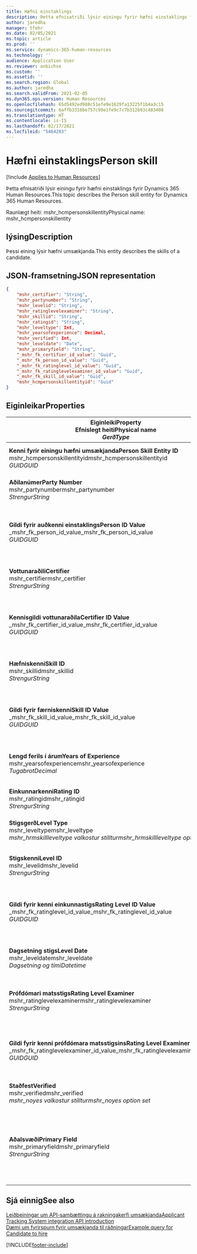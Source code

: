 ```yaml
---
title: Hæfni einstaklings
description: Þetta efnisatriði lýsir einingu fyrir hæfni einstaklings fyrir Dynamics 365 Human Resources.
author: jaredha
manager: tfehr
ms.date: 02/05/2021
ms.topic: article
ms.prod: ''
ms.service: dynamics-365-human-resources
ms.technology: ''
audience: Application User
ms.reviewer: anbichse
ms.custom: ''
ms.assetid: ''
ms.search.region: Global
ms.author: jaredha
ms.search.validFrom: 2021-02-05
ms.dyn365.ops.version: Human Resources
ms.openlocfilehash: 65d5492ed988c51efe9e1629fa13225f1b4a3c15
ms.sourcegitcommit: 6affb3316be757c99e1fe9c7c7b312b93c483408
ms.translationtype: HT
ms.contentlocale: is-IS
ms.lasthandoff: 02/17/2021
ms.locfileid: "5464203"
---
```

# <a name="person-skill"></a><span data-ttu-id="d7ed4-103">Hæfni einstaklings</span><span class="sxs-lookup"><span data-stu-id="d7ed4-103">Person skill</span></span>

[!include [Applies to Human Resources](../includes/applies-to-hr.md)]

<span data-ttu-id="d7ed4-104">Þetta efnisatriði lýsir einingu fyrir hæfni einstaklings fyrir Dynamics 365 Human Resources.</span><span class="sxs-lookup"><span data-stu-id="d7ed4-104">This topic describes the Person skill entity for Dynamics 365 Human Resources.</span></span>

<span data-ttu-id="d7ed4-105">Raunlægt heiti: mshr_hcmpersonskillentity</span><span class="sxs-lookup"><span data-stu-id="d7ed4-105">Physical name: mshr_hcmpersonskillentity</span></span>

## <a name="description"></a><span data-ttu-id="d7ed4-106">lýsing</span><span class="sxs-lookup"><span data-stu-id="d7ed4-106">Description</span></span>

<span data-ttu-id="d7ed4-107">Þessi eining lýsir hæfni umsækjanda.</span><span class="sxs-lookup"><span data-stu-id="d7ed4-107">This entity describes the skills of a candidate.</span></span>

## <a name="json-representation"></a><span data-ttu-id="d7ed4-108">JSON-framsetning</span><span class="sxs-lookup"><span data-stu-id="d7ed4-108">JSON representation</span></span>

```json
{
    "mshr_certifier": "String",
    "mshr_partynumber": "String",
    "mshr_levelid": "String",
    "mshr_ratinglevelexaminer": "String",
    "mshr_skillid": "String",
    "mshr_ratingid": "String",
    "mshr_leveltype": Int,
    "mshr_yearsofexperience": Decimal,
    "mshr_verified": Int,
    "mshr_leveldate": "Date",
    "mshr_primaryfield": "String",
    "_mshr_fk_certifier_id_value": "Guid",
    "_mshr_fk_person_id_value": "Guid",
    "_mshr_fk_ratinglevel_id_value": "Guid",
    "_mshr_fk_ratinglevelexaminer_id_value": "Guid",
    "_mshr_fk_skill_id_value": "Guid",
    "mshr_hcmpersonskillentityid": "Guid"
}
```

## <a name="properties"></a><span data-ttu-id="d7ed4-109">Eiginleikar</span><span class="sxs-lookup"><span data-stu-id="d7ed4-109">Properties</span></span>

| <span data-ttu-id="d7ed4-110">Eiginleiki</span><span class="sxs-lookup"><span data-stu-id="d7ed4-110">Property</span></span><br><span data-ttu-id="d7ed4-111">**Efnislegt heiti**</span><span class="sxs-lookup"><span data-stu-id="d7ed4-111">**Physical name**</span></span><br><span data-ttu-id="d7ed4-112">**_Gerð_**</span><span class="sxs-lookup"><span data-stu-id="d7ed4-112">**_Type_**</span></span> | <span data-ttu-id="d7ed4-113">Nota</span><span class="sxs-lookup"><span data-stu-id="d7ed4-113">Use</span></span> | <span data-ttu-id="d7ed4-114">lýsing</span><span class="sxs-lookup"><span data-stu-id="d7ed4-114">Description</span></span> |
| --- | --- | --- |
| <span data-ttu-id="d7ed4-115">**Kenni fyrir einingu hæfni umsækjanda**</span><span class="sxs-lookup"><span data-stu-id="d7ed4-115">**Person Skill Entity ID**</span></span><br><span data-ttu-id="d7ed4-116">mshr_hcmpersonskillentityid</span><span class="sxs-lookup"><span data-stu-id="d7ed4-116">mshr_hcmpersonskillentityid</span></span><br><span data-ttu-id="d7ed4-117">*GUID*</span><span class="sxs-lookup"><span data-stu-id="d7ed4-117">*GUID*</span></span> | <span data-ttu-id="d7ed4-118">Lesa eingöngu</span><span class="sxs-lookup"><span data-stu-id="d7ed4-118">Read-only</span></span><br><span data-ttu-id="d7ed4-119">Krafa</span><span class="sxs-lookup"><span data-stu-id="d7ed4-119">Required</span></span> | <span data-ttu-id="d7ed4-120">Kerfismyndað einkvæmt kenni fyrir færslueininguna.</span><span class="sxs-lookup"><span data-stu-id="d7ed4-120">System-generated unique identifier for the entity record.</span></span> |
| <span data-ttu-id="d7ed4-121">**Aðilanúmer**</span><span class="sxs-lookup"><span data-stu-id="d7ed4-121">**Party Number**</span></span><br><span data-ttu-id="d7ed4-122">mshr_partynumber</span><span class="sxs-lookup"><span data-stu-id="d7ed4-122">mshr_partynumber</span></span><br><span data-ttu-id="d7ed4-123">*Strengur*</span><span class="sxs-lookup"><span data-stu-id="d7ed4-123">*String*</span></span> | <span data-ttu-id="d7ed4-124">Lesa/skrifa</span><span class="sxs-lookup"><span data-stu-id="d7ed4-124">Read/write</span></span><br><span data-ttu-id="d7ed4-125">Krafa</span><span class="sxs-lookup"><span data-stu-id="d7ed4-125">Required</span></span> |   <span data-ttu-id="d7ed4-126">Kenni fyrir færslu tengds aðila (einstaklings).</span><span class="sxs-lookup"><span data-stu-id="d7ed4-126">The ID of the associated party (person) record.</span></span> |
| <span data-ttu-id="d7ed4-127">**Gildi fyrir auðkenni einstaklings**</span><span class="sxs-lookup"><span data-stu-id="d7ed4-127">**Person ID Value**</span></span><br><span data-ttu-id="d7ed4-128">_mshr_fk_person_id_value</span><span class="sxs-lookup"><span data-stu-id="d7ed4-128">_mshr_fk_person_id_value</span></span><br><span data-ttu-id="d7ed4-129">*GUID*</span><span class="sxs-lookup"><span data-stu-id="d7ed4-129">*GUID*</span></span> | <span data-ttu-id="d7ed4-130">Lesa eingöngu</span><span class="sxs-lookup"><span data-stu-id="d7ed4-130">Read-only</span></span><br><span data-ttu-id="d7ed4-131">Krafa</span><span class="sxs-lookup"><span data-stu-id="d7ed4-131">Required</span></span><br><span data-ttu-id="d7ed4-132">Framandlykill: mshr_dirpersonentityid of mshr_dirpersonentity</span><span class="sxs-lookup"><span data-stu-id="d7ed4-132">Foreign key: mshr_dirpersonentityid of mshr_dirpersonentity</span></span> | <span data-ttu-id="d7ed4-133">Kerfismynduð kenni fyrir færslueiningu aðila (einstaklings).</span><span class="sxs-lookup"><span data-stu-id="d7ed4-133">The system-generated identifier of the party (person) entity record.</span></span> |
| <span data-ttu-id="d7ed4-134">**Vottunaraðili**</span><span class="sxs-lookup"><span data-stu-id="d7ed4-134">**Certifier**</span></span><br><span data-ttu-id="d7ed4-135">mshr_certifier</span><span class="sxs-lookup"><span data-stu-id="d7ed4-135">mshr_certifier</span></span><br><span data-ttu-id="d7ed4-136">*Strengur*</span><span class="sxs-lookup"><span data-stu-id="d7ed4-136">*String*</span></span> | <span data-ttu-id="d7ed4-137">Lesa/skrifa</span><span class="sxs-lookup"><span data-stu-id="d7ed4-137">Read/write</span></span><br><span data-ttu-id="d7ed4-138">Valfrjálst</span><span class="sxs-lookup"><span data-stu-id="d7ed4-138">Optional</span></span> | <span data-ttu-id="d7ed4-139">Starfsmannanúmer starfsmannsins sem vottaði þessa hæfni.</span><span class="sxs-lookup"><span data-stu-id="d7ed4-139">The personnel number of the worker who certified this skill.</span></span> |
| <span data-ttu-id="d7ed4-140">**Kennisgildi vottunaraðila**</span><span class="sxs-lookup"><span data-stu-id="d7ed4-140">**Certifier ID Value**</span></span><br><span data-ttu-id="d7ed4-141">_mshr_fk_certifier_id_value</span><span class="sxs-lookup"><span data-stu-id="d7ed4-141">_mshr_fk_certifier_id_value</span></span><br><span data-ttu-id="d7ed4-142">*GUID*</span><span class="sxs-lookup"><span data-stu-id="d7ed4-142">*GUID*</span></span> | <span data-ttu-id="d7ed4-143">Lesa eingöngu</span><span class="sxs-lookup"><span data-stu-id="d7ed4-143">Read-only</span></span><br><span data-ttu-id="d7ed4-144">Valfrjálst</span><span class="sxs-lookup"><span data-stu-id="d7ed4-144">Optional</span></span><br><span data-ttu-id="d7ed4-145">Framandlykill: mshr_hcmworkerentityid of mshr_hcmworkerentity</span><span class="sxs-lookup"><span data-stu-id="d7ed4-145">Foreign key: mshr_hcmworkerentityid of mshr_hcmworkerentity</span></span> | <span data-ttu-id="d7ed4-146">Einkvæmt kerfismyndað kenni starfsmannaskráar fyrir starfsmanninn sem vottaði hæfnina.</span><span class="sxs-lookup"><span data-stu-id="d7ed4-146">System-generated unique identifier of the worker record for the worker who certified the skill.</span></span> |
| <span data-ttu-id="d7ed4-147">**Hæfniskenni**</span><span class="sxs-lookup"><span data-stu-id="d7ed4-147">**Skill ID**</span></span><br><span data-ttu-id="d7ed4-148">mshr_skillid</span><span class="sxs-lookup"><span data-stu-id="d7ed4-148">mshr_skillid</span></span><br><span data-ttu-id="d7ed4-149">*Strengur*</span><span class="sxs-lookup"><span data-stu-id="d7ed4-149">*String*</span></span> | <span data-ttu-id="d7ed4-150">Lesa/skrifa</span><span class="sxs-lookup"><span data-stu-id="d7ed4-150">Read/write</span></span><br><span data-ttu-id="d7ed4-151">Krafa</span><span class="sxs-lookup"><span data-stu-id="d7ed4-151">Required</span></span> | <span data-ttu-id="d7ed4-152">Kenni hæfninnar sem er skilgreind í Human Resources.</span><span class="sxs-lookup"><span data-stu-id="d7ed4-152">The identifier of the skill defined in Human Resources.</span></span> |
| <span data-ttu-id="d7ed4-153">**Gildi fyrir færniskenni**</span><span class="sxs-lookup"><span data-stu-id="d7ed4-153">**Skill ID Value**</span></span><br><span data-ttu-id="d7ed4-154">_mshr_fk_skill_id_value</span><span class="sxs-lookup"><span data-stu-id="d7ed4-154">_mshr_fk_skill_id_value</span></span><br><span data-ttu-id="d7ed4-155">*GUID*</span><span class="sxs-lookup"><span data-stu-id="d7ed4-155">*GUID*</span></span> | <span data-ttu-id="d7ed4-156">Lesa eingöngu</span><span class="sxs-lookup"><span data-stu-id="d7ed4-156">Read-only</span></span><br><span data-ttu-id="d7ed4-157">Krafa</span><span class="sxs-lookup"><span data-stu-id="d7ed4-157">Required</span></span><br><span data-ttu-id="d7ed4-158">Framandlykill: mshr_hcmskillentityid of mshr_hcmskillentity</span><span class="sxs-lookup"><span data-stu-id="d7ed4-158">Foreign key: mshr_hcmskillentityid of mshr_hcmskillentity</span></span> | <span data-ttu-id="d7ed4-159">Kerfismyndað kenni valinnar hæfni.</span><span class="sxs-lookup"><span data-stu-id="d7ed4-159">The system-generated identifier of the selected skill.</span></span> |
| <span data-ttu-id="d7ed4-160">**Lengd ferils í árum**</span><span class="sxs-lookup"><span data-stu-id="d7ed4-160">**Years of Experience**</span></span><br><span data-ttu-id="d7ed4-161">mshr_yearsofexperience</span><span class="sxs-lookup"><span data-stu-id="d7ed4-161">mshr_yearsofexperience</span></span><br><span data-ttu-id="d7ed4-162">*Tugabrot*</span><span class="sxs-lookup"><span data-stu-id="d7ed4-162">*Decimal*</span></span> | <span data-ttu-id="d7ed4-163">Lesa/skrifa</span><span class="sxs-lookup"><span data-stu-id="d7ed4-163">Read/write</span></span><br><span data-ttu-id="d7ed4-164">Valfrjálst</span><span class="sxs-lookup"><span data-stu-id="d7ed4-164">Optional</span></span> | <span data-ttu-id="d7ed4-165">Reynsla í árum sem umsækjandi hefur í þessari hæfni.</span><span class="sxs-lookup"><span data-stu-id="d7ed4-165">The years of experience the candidate has in this skill.</span></span> |
| <span data-ttu-id="d7ed4-166">**Einkunnarkenni**</span><span class="sxs-lookup"><span data-stu-id="d7ed4-166">**Rating ID**</span></span><br><span data-ttu-id="d7ed4-167">mshr_ratingid</span><span class="sxs-lookup"><span data-stu-id="d7ed4-167">mshr_ratingid</span></span><br><span data-ttu-id="d7ed4-168">*Strengur*</span><span class="sxs-lookup"><span data-stu-id="d7ed4-168">*String*</span></span> | <span data-ttu-id="d7ed4-169">Lesa/skrifa</span><span class="sxs-lookup"><span data-stu-id="d7ed4-169">Read/write</span></span><br><span data-ttu-id="d7ed4-170">Krafa</span><span class="sxs-lookup"><span data-stu-id="d7ed4-170">Required</span></span> | <span data-ttu-id="d7ed4-171">Gerð matsstigs.</span><span class="sxs-lookup"><span data-stu-id="d7ed4-171">The rating scale type.</span></span> <span data-ttu-id="d7ed4-172">Fyrir þessa einingu er gildið **Hæfni**.</span><span class="sxs-lookup"><span data-stu-id="d7ed4-172">For this entity, the value is **Skills**.</span></span> |
| <span data-ttu-id="d7ed4-173">**Stigsgerð**</span><span class="sxs-lookup"><span data-stu-id="d7ed4-173">**Level Type**</span></span><br><span data-ttu-id="d7ed4-174">mshr_leveltype</span><span class="sxs-lookup"><span data-stu-id="d7ed4-174">mshr_leveltype</span></span><br><span data-ttu-id="d7ed4-175">*mshr_hrmskillleveltype valkostur stilltur*</span><span class="sxs-lookup"><span data-stu-id="d7ed4-175">*mshr_hrmskillleveltype option set*</span></span> | <span data-ttu-id="d7ed4-176">Lesa/skrifa</span><span class="sxs-lookup"><span data-stu-id="d7ed4-176">Read/write</span></span><br><span data-ttu-id="d7ed4-177">Krafa</span><span class="sxs-lookup"><span data-stu-id="d7ed4-177">Required</span></span> | <span data-ttu-id="d7ed4-178">Gerð flokkunar fyrir stigið sem úthlutað er á hæfnina.</span><span class="sxs-lookup"><span data-stu-id="d7ed4-178">A type categorization for the level assigned to the skill.</span></span> |
| <span data-ttu-id="d7ed4-179">**Stigskenni**</span><span class="sxs-lookup"><span data-stu-id="d7ed4-179">**Level ID**</span></span><br><span data-ttu-id="d7ed4-180">mshr_levelid</span><span class="sxs-lookup"><span data-stu-id="d7ed4-180">mshr_levelid</span></span><br><span data-ttu-id="d7ed4-181">*Strengur*</span><span class="sxs-lookup"><span data-stu-id="d7ed4-181">*String*</span></span> | <span data-ttu-id="d7ed4-182">Lesa/skrifa</span><span class="sxs-lookup"><span data-stu-id="d7ed4-182">Read/write</span></span><br><span data-ttu-id="d7ed4-183">Krafa</span><span class="sxs-lookup"><span data-stu-id="d7ed4-183">Required</span></span> | <span data-ttu-id="d7ed4-184">Kenni matsstigs sem umsækjandi hefur fyrir þessa hæfni.</span><span class="sxs-lookup"><span data-stu-id="d7ed4-184">The ID of the Rating Level the candidate has for this skill.</span></span> |
| <span data-ttu-id="d7ed4-185">**Gildi fyrir kenni einkunnastigs**</span><span class="sxs-lookup"><span data-stu-id="d7ed4-185">**Rating Level ID Value**</span></span><br><span data-ttu-id="d7ed4-186">_mshr_fk_ratinglevel_id_value</span><span class="sxs-lookup"><span data-stu-id="d7ed4-186">_mshr_fk_ratinglevel_id_value</span></span><br><span data-ttu-id="d7ed4-187">*GUID*</span><span class="sxs-lookup"><span data-stu-id="d7ed4-187">*GUID*</span></span> | <span data-ttu-id="d7ed4-188">Lesa eingöngu</span><span class="sxs-lookup"><span data-stu-id="d7ed4-188">Read-only</span></span><br><span data-ttu-id="d7ed4-189">Krafa</span><span class="sxs-lookup"><span data-stu-id="d7ed4-189">Required</span></span><br><span data-ttu-id="d7ed4-190">Framandlykill: mshr_hcmratinglevelentityid of mshr_hcmratinglevelentity</span><span class="sxs-lookup"><span data-stu-id="d7ed4-190">Foreign key: mshr_hcmratinglevelentityid of mshr_hcmratinglevelentity</span></span> | <span data-ttu-id="d7ed4-191">Kerfismyndað kenni matsstigsins.</span><span class="sxs-lookup"><span data-stu-id="d7ed4-191">The system-generated identifier of the rating level.</span></span> |
| <span data-ttu-id="d7ed4-192">**Dagsetning stigs**</span><span class="sxs-lookup"><span data-stu-id="d7ed4-192">**Level Date**</span></span><br><span data-ttu-id="d7ed4-193">mshr_leveldate</span><span class="sxs-lookup"><span data-stu-id="d7ed4-193">mshr_leveldate</span></span><br><span data-ttu-id="d7ed4-194">*Dagsetning og tími*</span><span class="sxs-lookup"><span data-stu-id="d7ed4-194">*Datetime*</span></span> | <span data-ttu-id="d7ed4-195">Lesa/skrifa</span><span class="sxs-lookup"><span data-stu-id="d7ed4-195">Read/write</span></span><br><span data-ttu-id="d7ed4-196">Krafa</span><span class="sxs-lookup"><span data-stu-id="d7ed4-196">Required</span></span> | <span data-ttu-id="d7ed4-197">Dagsetningin þegar umsækjandi var metinn í hæfninni.</span><span class="sxs-lookup"><span data-stu-id="d7ed4-197">The date at which the candidate was rated in the skill.</span></span> |
| <span data-ttu-id="d7ed4-198">**Prófdómari matsstigs**</span><span class="sxs-lookup"><span data-stu-id="d7ed4-198">**Rating Level Examiner**</span></span><br><span data-ttu-id="d7ed4-199">mshr_ratinglevelexaminer</span><span class="sxs-lookup"><span data-stu-id="d7ed4-199">mshr_ratinglevelexaminer</span></span><br><span data-ttu-id="d7ed4-200">*Strengur*</span><span class="sxs-lookup"><span data-stu-id="d7ed4-200">*String*</span></span> | <span data-ttu-id="d7ed4-201">Lesa/skrifa</span><span class="sxs-lookup"><span data-stu-id="d7ed4-201">Read/write</span></span><br><span data-ttu-id="d7ed4-202">Valfrjálst</span><span class="sxs-lookup"><span data-stu-id="d7ed4-202">Optional</span></span> | <span data-ttu-id="d7ed4-203">Starfsmannanúmer starfsmannsins sem gaf umsækjanda einkunn.</span><span class="sxs-lookup"><span data-stu-id="d7ed4-203">The personnel number of the worker who rated the candidate.</span></span> |
| <span data-ttu-id="d7ed4-204">**Gildi fyrir kenni prófdómara matsstigsins**</span><span class="sxs-lookup"><span data-stu-id="d7ed4-204">**Rating Level Examiner ID Value**</span></span><br><span data-ttu-id="d7ed4-205">_mshr_fk_ratinglevelexaminer_id_value</span><span class="sxs-lookup"><span data-stu-id="d7ed4-205">_mshr_fk_ratinglevelexaminer_id_value</span></span><br><span data-ttu-id="d7ed4-206">*GUID*</span><span class="sxs-lookup"><span data-stu-id="d7ed4-206">*GUID*</span></span> | <span data-ttu-id="d7ed4-207">Lesa eingöngu</span><span class="sxs-lookup"><span data-stu-id="d7ed4-207">Read-only</span></span><br><span data-ttu-id="d7ed4-208">Valfrjálst</span><span class="sxs-lookup"><span data-stu-id="d7ed4-208">Optional</span></span><br><span data-ttu-id="d7ed4-209">Framandlykill: mshr_hcmworkerentityid of mshr_hcmworkerentity</span><span class="sxs-lookup"><span data-stu-id="d7ed4-209">Foreign key: mshr_hcmworkerentityid of mshr_hcmworkerentity</span></span> | <span data-ttu-id="d7ed4-210">Kerfismyndað kenni starfsmannsins sem skoðaði hæfnisstig umsækjanda.</span><span class="sxs-lookup"><span data-stu-id="d7ed4-210">The system-generated identifier of the worker who examined the candidate’s skill level.</span></span> |
| <span data-ttu-id="d7ed4-211">**Staðfest**</span><span class="sxs-lookup"><span data-stu-id="d7ed4-211">**Verified**</span></span><br><span data-ttu-id="d7ed4-212">mshr_verified</span><span class="sxs-lookup"><span data-stu-id="d7ed4-212">mshr_verified</span></span><br><span data-ttu-id="d7ed4-213">*mshr_noyes valkostur stilltur*</span><span class="sxs-lookup"><span data-stu-id="d7ed4-213">*mshr_noyes option set*</span></span> | <span data-ttu-id="d7ed4-214">Lesa/skrifa</span><span class="sxs-lookup"><span data-stu-id="d7ed4-214">Read/write</span></span><br><span data-ttu-id="d7ed4-215">Krafa</span><span class="sxs-lookup"><span data-stu-id="d7ed4-215">Required</span></span> | <span data-ttu-id="d7ed4-216">Tilgreinir hvort hæfnistigið hafi verið staðfest.</span><span class="sxs-lookup"><span data-stu-id="d7ed4-216">Indicates whether the assessed skill level has been verified.</span></span> |
| <span data-ttu-id="d7ed4-217">**Aðalsvæði**</span><span class="sxs-lookup"><span data-stu-id="d7ed4-217">**Primary Field**</span></span><br><span data-ttu-id="d7ed4-218">mshr_primaryfield</span><span class="sxs-lookup"><span data-stu-id="d7ed4-218">mshr_primaryfield</span></span><br><span data-ttu-id="d7ed4-219">*Strengur*</span><span class="sxs-lookup"><span data-stu-id="d7ed4-219">*String*</span></span> | <span data-ttu-id="d7ed4-220">Lesa eingöngu</span><span class="sxs-lookup"><span data-stu-id="d7ed4-220">Read-only</span></span><br><span data-ttu-id="d7ed4-221">Krafa</span><span class="sxs-lookup"><span data-stu-id="d7ed4-221">Required</span></span> | <span data-ttu-id="d7ed4-222">Svæði sem á að nota sem kennimerki einingafærslu.</span><span class="sxs-lookup"><span data-stu-id="d7ed4-222">Field to be used as an identifier of the entity record.</span></span> <span data-ttu-id="d7ed4-223">Samsetning aðilanúmers, stigagerðar, hæfniskennis og dagsetningarstigs</span><span class="sxs-lookup"><span data-stu-id="d7ed4-223">Combination of party number, level type, skill ID, and level date.</span></span> |

## <a name="see-also"></a><span data-ttu-id="d7ed4-224">Sjá einnig</span><span class="sxs-lookup"><span data-stu-id="d7ed4-224">See also</span></span>

[<span data-ttu-id="d7ed4-225">Leiðbeiningar um API-samþættingu á rakningakerfi umsækjanda</span><span class="sxs-lookup"><span data-stu-id="d7ed4-225">Applicant Tracking System integration API introduction</span></span>](hr-admin-integration-ats-api-introduction.md)<br>
[<span data-ttu-id="d7ed4-226">Dæmi um fyrirspurn fyrir umsækjanda til ráðningar</span><span class="sxs-lookup"><span data-stu-id="d7ed4-226">Example query for Candidate to hire</span></span>](hr-admin-integration-ats-api-candidate-to-hire-example-query.md)



[!INCLUDE[footer-include](../includes/footer-banner.md)]